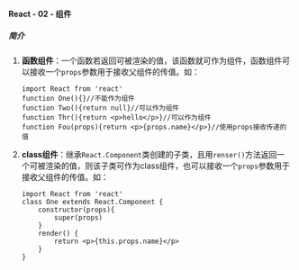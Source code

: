 #### React - 02 - 组件

##### 简介

1. **函数组件**：一个函数若返回可被渲染的值，该函数就可作为组件，函数组件可以接收一个`props`参数用于接收父组件的传值。如：

   ```react
   import React from 'react'
   function One(){}//不能作为组件
   function Two(){return null}//可以作为组件
   function Thr(){return <p>hello</p>}//可以作为组件
   function Fou(props){return <p>{props.name}</p>}//使用props接收传递的值
   ```
   
2. **class组件**：继承`React.Component`类创建的子类，且用`renser()`方法返回一个可被渲染的值，则该子类可作为class组件，也可以接收一个`props`参数用于接收父组件的传值。如：

   ```react
   import React from 'react'
   class One extends React.Component {
       constructor(props){
           super(props)
       }
       render() {
           return <p>{this.props.name}</p>
       }
   }
   ```

